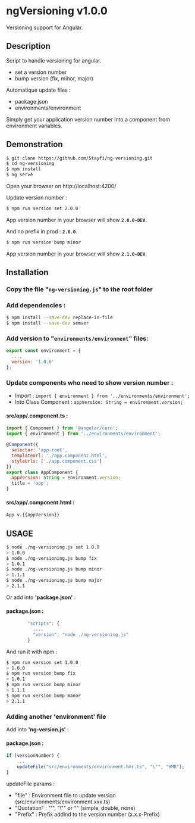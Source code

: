 # ngVersioning v1.0.0

Versioning support for Angular.

## Description

Script to handle versioning for angular.

* set a version number
* bump version (fix, minor, major)

Automatique update files :
* package.json
* environments/environment

Simply get your application version number into a component from environment variables.

## Demonstration

```bash
$ git clone https://github.com/Stayfi/ng-versioning.git
$ cd ng-versioning
$ npm install
$ ng serve
```

Open your browser on http://localhost:4200/

Update version number :

```bash
$ npm run version set 2.0.0
```

App version number in your browser will show **`2.0.0-DEV`**.

And no prefix in prod : **`2.0.0`**.

```bash
$ npm run version bump minor
```

App version number in your browser will show **`2.1.0-DEV`**.


## Installation

### Copy the file "`ng-versioning.js`" to the root folder

### Add dependencies :
```bash
$ npm install --save-dev replace-in-file
$ npm install --save-dev semver
```

### Add version to "`environments/environment`" files:
```javascript
export const environment = {
  ...,
  version: '1.0.0'
};
```

### Update components who need to show version number :

* Import : `import { environment } from '../environments/environment';`
* Into Class Component : `appVersion: String = environment.version;`

#### src/app/.component.ts :
```javascript
import { Component } from '@angular/core';
import { environment } from '../environments/environment';

@Component({
  selector: 'app-root',
  templateUrl: './app.component.html',
  styleUrls: ['./app.component.css']
})
export class AppComponent {
  appVersion: String = environment.version;
  title = 'app';
}
```
#### src/app/.component.html :
```html
App v.{{appVersion}}
```

## USAGE

```bash
$ node ./ng-versioning.js set 1.0.0
> 1.0.0
$ node ./ng-versioning.js bump fix
> 1.0.1
$ node ./ng-versioning.js bump minor
> 1.1.1
$ node ./ng-versioning.js bump major
> 2.1.1
```

Or add into **'package.json'** :
#### package.json :
```javascript
        "scripts": {
          ...,
          "version": "node ./ng-versioning.js"
        }
```
And run it with npm :
```bash
$ npm run version set 1.0.0
> 1.0.0
$ npm run version bump fix
> 1.0.1
$ npm run version bump minor
> 1.1.1
$ npm run version bump manor
> 2.1.1
```

### Adding another 'environment' file

Add into **'ng-version.js'** :
#### package.json :
```javascript
if (versionNumber) {
    ...
    updateFile("src/environments/environment.hmr.ts", "\"", "HMR");
}
```
updateFile params :
* "file" : Environment file to update version (src/environments/environment.xxx.ts)
* "Quotation" : "'", "\\"" or "" (simple, double, none)
* "Prefix" : Prefix addind to the version number (x.x.x-Prefix)
